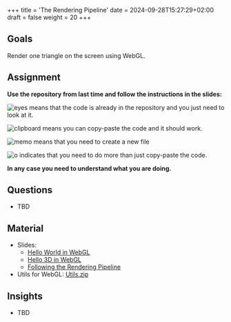 +++
title = 'The Rendering Pipeline'
date = 2024-09-28T15:27:29+02:00
draft = false
weight = 20 
+++

## Goals

Render one triangle on the screen using WebGL.

## Assignment

**Use the repository from last time and follow the instructions in the slides:**

![eyes](https://github.githubassets.com/images/icons/emoji/unicode/1f440.png?v8) means that the code is already in the repository and you just need to look at it.

![clipboard](https://github.githubassets.com/images/icons/emoji/unicode/1f4cb.png?v8) means you can copy-paste the code and it should work.

![memo](https://github.githubassets.com/images/icons/emoji/unicode/1f4dd.png?v8) means that you need to create a new file

![o](https://github.githubassets.com/images/icons/emoji/unicode/2b55.png?v8) indicates that you need to do more than just copy-paste the code.

**In any case you need to understand what you are doing.**

## Questions

- TBD

## Material
  
- Slides:
  - [Hello World in WebGL](files/CODE3-01-HelloWorld.pdf)
  - [Hello 3D in WebGL](files/CODE3-02-Hello3D.pdf)
  - [Following the Rendering Pipeline](files/CODE3-03-RenderingPipeline.pdf)
- Utils for WebGL: [Utils.zip](files/utils.zip)

## Insights

- TBD
